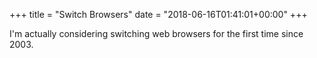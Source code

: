 +++
title = "Switch Browsers"
date = "2018-06-16T01:41:01+00:00"
+++

I'm actually considering switching web browsers for the first time since 2003.
			